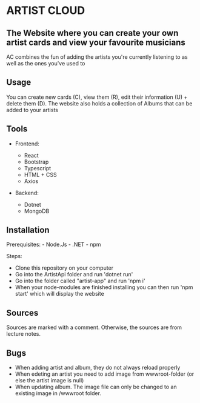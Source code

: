 # ARTIST CLOUD 

## The Website where you can create your own artist cards and view your favourite musicians 

AC combines the fun of adding the artists you're currently listening to as well as the ones you've used to


## Usage 

You can create new cards (C), view them (R), edit their information (U) + delete them (D).
The website also holds a collection of Albums that can be added to your artists


## Tools
 - Frontend:
    - React
    - Bootstrap
    - Typescript
    - HTML + CSS
    - Axios

 - Backend: 
    - Dotnet
    - MongoDB
 

 ## Installation 

Prerequisites: 
    - Node.Js 
    - .NET
    - npm

Steps: 
 - Clone this repository on your computer 
 - Go into the ArtistApi folder and run 'dotnet run'
 - Go into the folder called "artist-app" and run 'npm i' 
 - When your node-modules are finished installing you can then run 'npm start' which will display the website


## Sources
Sources are marked with a comment. Otherwise, the sources are from lecture notes.

## Bugs
- When adding artist and album, they do not always reload properly
- When edeting an artist you need to add image from wwwroot-folder (or else the artist image is null)
- When updating album. The image file can only be changed to an existing image in /wwwroot folder.

 








